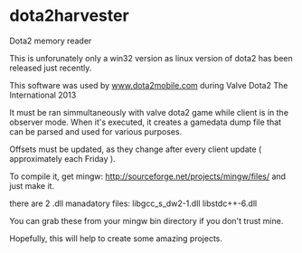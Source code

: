dota2harvester
==============

Dota2 memory reader

This is unforunately only a win32 version as linux version of dota2 has been released just recently.

This software was used by www.dota2mobile.com during Valve Dota2 The International 2013

It must be ran simmultaneously with valve dota2 game while client is in the observer mode.
When it's executed, it creates a gamedata dump file that can be parsed and used for various purposes.

Offsets must be updated, as they change after every client update ( approximately each Friday ).

To compile it, get mingw: http://sourceforge.net/projects/mingw/files/ and just make it.

there are 2 .dll manadatory files:
libgcc_s_dw2-1.dll
libstdc++-6.dll

You can grab these from your mingw bin directory if you don't trust mine.

Hopefully, this will help to create some amazing projects.